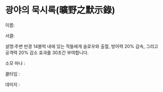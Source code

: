 # 광야의 묵시록(曠野之默示錄)

이름:

서클:

설명:주변 반경 14블럭 내에 있는 적들에게 슬로우와 출혈, 방어력 20% 감속, 그리고 공격력 20% 감소 효과를 30초간 부여합니다.

소모 마나 : 

쿨타임 : 

데미지 :